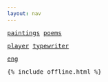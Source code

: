 ```yaml
---
layout: nav
---
```



<a href='/clocks/' id="current-time"></a>
<a href='/calendar/' id="current-date"></a>

[paintings](/paintings/)
[poems](/poems/)

[player](/player/)
[typewriter](/typewriter/)

[eng](/eng/)

<script src="/assets/js/moment.min.js"></script>
<script src="/assets/js/datetime.js"></script>

<script>
  show_date_and_time();
</script>

<style>
  p{
    font-family: "Atkinson Hyperlegible Mono", "Inconsolata", monospace;  
  }
</style>


{% include offline.html  %}

